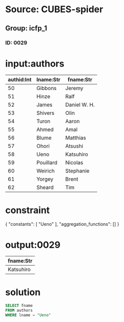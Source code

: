 # Source: CUBES-spider
## Group: icfp_1
### ID: 0029

# input:authors

| authid:Int | lname:Str | fname:Str |
|---|---|---|
| 50 | Gibbons | Jeremy |
| 51 | Hinze | Ralf |
| 52 | James | Daniel W. H. |
| 53 | Shivers | Olin |
| 54 | Turon | Aaron |
| 55 | Ahmed | Amal |
| 56 | Blume | Matthias |
| 57 | Ohori | Atsushi |
| 58 | Ueno | Katsuhiro |
| 59 | Pouillard | Nicolas |
| 60 | Weirich | Stephanie |
| 61 | Yorgey | Brent |
| 62 | Sheard | Tim |

# constraint

{
  "constants": [
    "Ueno"
  ],
  "aggregation_functions": []
}

# output:0029

| fname:Str |
|---|
| Katsuhiro |

# solution

```sql
SELECT fname
FROM authors
WHERE lname = "Ueno"
```
